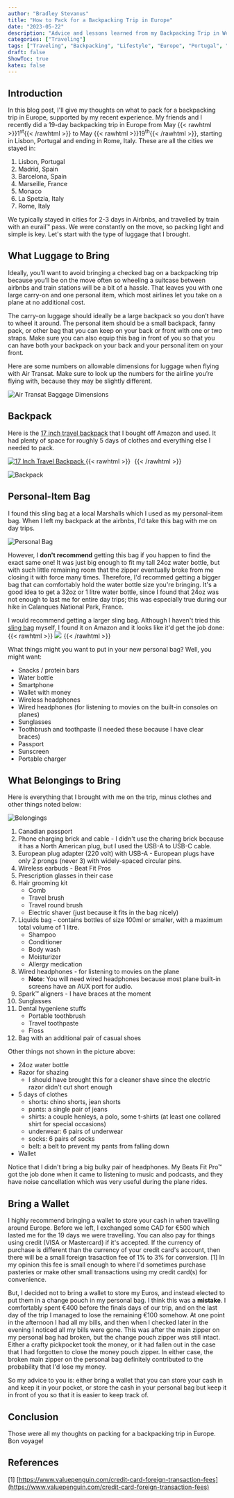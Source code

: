 ```yaml
---
author: "Bradley Stevanus"
title: "How to Pack for a Backpacking Trip in Europe"
date: "2023-05-22"
description: "Advice and lessons learned from my Backpacking Trip in Western Europe"
categories: ["Traveling"]
tags: ["Traveling", "Backpacking", "Lifestyle", "Europe", "Portugal", "Spain", "France", "Italy", "Preparation"]
draft: false
ShowToc: true
katex: false
---
```

## Introduction
In this blog post, I'll give my thoughts on what to pack for a backpacking trip in Europe, supported by my recent experience. My friends and I recently did a 19-day backpacking trip in Europe from May {{< rawhtml >}}1<sup>st</sup>{{< /rawhtml >}} to May {{< rawhtml >}}19<sup>th</sup>{{< /rawhtml >}}, starting in Lisbon, Portugal and ending in Rome, Italy. These are all the cities we stayed in:

1. Lisbon, Portugal
2. Madrid, Spain
3. Barcelona, Spain
4. Marseille, France
5. Monaco
6. La Spetzia, Italy
7. Rome, Italy

We typically stayed in cities for 2-3 days in Airbnbs, and travelled by train with an eurail&trade; pass. We were constantly on the move, so packing light and simple is key. Let's start with the type of luggage that I brought.

## What Luggage to Bring
Ideally, you’ll want to avoid bringing a checked bag on a backpacking trip because you’ll be on the move often so wheeling a suitcase between airbnbs and train stations will be a bit of a hassle. That leaves you with one large carry-on and one personal item, which most airlines let you take on a plane at no additional cost. 

The carry-on luggage should ideally be a large backpack so you don’t have to wheel it around. The personal item should be a small backpack, fanny pack, or other bag that you can keep on your back or front with one or two straps. Make sure you can also equip this bag in front of you so that you can have both your backpack on your back and your personal item on your front. 

Here are some numbers on allowable dimensions for luggage when flying with Air Transat. Make sure to look up the numbers for the airline you’re flying with, because they may be slightly different.

![Air Transat Baggage Dimensions](images/air-transat-baggage-dimensions.png)

## Backpack
Here is the [17 inch travel backpack](https://amzn.to/3Wpc2F9) that I bought off Amazon and used. It had plenty of space for roughly 5 days of clothes and everything else I needed to pack.

[![17 Inch Travel Backpack](
    //ws-na.amazon-adsystem.com/widgets/q?_encoding=UTF8&ASIN=B0BDLB1TBQ&Format=_SL160_&ID=AsinImage&MarketPlace=CA&ServiceVersion=20070822&WS=1&tag=bstore0e45-20&language=en_CA "17 Inch Travel Backpack")
](https://www.amazon.ca/dp/B0BDLB1TBQ?th=1&linkCode=li2&tag=bstore0e45-20&linkId=39b1b4958e8fe437dbf34714c3256e08&language=en_CA&ref_=as_li_ss_il)
{{< rawhtml >}}
<img src="https://ir-ca.amazon-adsystem.com/e/ir?t=bstore0e45-20&language=en_CA&l=li2&o=15&a=B0BDLB1TBQ" width="1" height="1" border="0" alt="" style="border:none !important; margin:0px !important;" />
{{< /rawhtml >}}

![Backpack](images/backpack.jpg)

## Personal-Item Bag
I found this sling bag at a local Marshalls which I used as my personal-item bag. When I left my backpack at the airbnbs, I'd take this bag with me on day trips.

![Personal Bag](images/personal-bag.jpg)

However, I **don't recommend** getting this bag if you happen to find the exact same one! It was just big enough to fit my tall 24oz water bottle, but with such little remaining room that the zipper eventually broke from me closing it with force many times. Therefore, I'd recommed getting a bigger bag that can comfortably hold the water bottle size you're bringing. It's a good idea to get a 32oz or 1 litre water bottle, since I found that 24oz was not enough to last me for entire day trips; this was especially true during our hike in Calanques National Park, France.

I would recommend getting a larger sling bag. Although I haven't tried this [sling bag](https://amzn.to/3MrHGNA) myself, I found it on Amazon and it looks like it'd get the job done:
{{< rawhtml >}}
<a href="https://www.amazon.ca/dp/B07T53XPPH?&linkCode=li3&tag=bstore0e45-20&linkId=b34a9cfeb900a8305c2913f0e3e2104d&language=en_CA&ref_=as_li_ss_il" target="_blank"><img border="0" src="//ws-na.amazon-adsystem.com/widgets/q?_encoding=UTF8&ASIN=B07T53XPPH&Format=_SL250_&ID=AsinImage&MarketPlace=CA&ServiceVersion=20070822&WS=1&tag=bstore0e45-20&language=en_CA" ></a><img src="https://ir-ca.amazon-adsystem.com/e/ir?t=bstore0e45-20&language=en_CA&l=li3&o=15&a=B07T53XPPH" width="1" height="1" border="0" alt="" style="border:none !important; margin:0px !important;" />
{{< /rawhtml >}}

What things might you want to put in your new personal bag? Well, you might want:
* Snacks / protein bars
* Water bottle
* Smartphone
* Wallet with money
* Wireless headphones
* Wired headphones (for listening to movies on the built-in consoles on planes)
* Sunglasses
* Toothbrush and toothpaste (I needed these because I have clear braces)
* Passport
* Sunscreen
* Portable charger

## What Belongings to Bring
Here is everything that I brought with me on the trip, minus clothes and other things noted below:

![Belongings](images/belongings.jpg)

1. Canadian passport
2. Phone charging brick and cable - I didn't use the charing brick because it has a North American plug, but I used the USB-A to USB-C cable.
3. European plug adapter (220 volt) with USB-A - European plugs have only 2 prongs (never 3) with widely-spaced circular pins.
4. Wireless earbuds - Beat Fit Pros
5. Prescription glasses in their case
6. Hair grooming kit
    * Comb
    * Travel brush
    * Travel round brush
    * Electric shaver (just because it fits in the bag nicely)
7. Liquids bag - contains bottles of size 100ml or smaller, with a maximum total volume of 1 litre.
    * Shampoo
    * Conditioner
    * Body wash
    * Moisturizer
    * Allergy medication
8. Wired headphones - for listening to movies on the plane
    * **Note**: You will need wired headphones because most plane built-in screens have an AUX port for audio.
9. Spark&trade; aligners - I have braces at the moment
10. Sunglasses
11. Dental hygeniene stuffs
    * Portable toothbrush
    * Travel toothpaste
    * Floss
12. Bag with an additional pair of casual shoes

Other things not shown in the picture above:
* 24oz water bottle
* Razor for shazing
    * I should have brought this for a cleaner shave since the electric razor didn't cut short enough
* 5 days of clothes
    * shorts: chino shorts, jean shorts
    * pants: a single pair of jeans
    * shirts: a couple henleys, a polo, some t-shirts (at least one collared shirt for special occasions)
    * underwear: 6 pairs of underwear
    * socks: 6 pairs of socks
    * belt: a belt to prevent my pants from falling down
* Wallet

Notice that I didn't bring a big bulky pair of headphones. My Beats Fit Pro&trade; got the job done when it came to listening to music and podcasts, and they have noise cancellation which was very useful during the plane rides.

## Bring a Wallet
I highly recommend bringing a wallet to store your cash in when travelling around Europe. Before we left, I exchanged some CAD for &euro;500 which lasted me for the 19 days we were travelling. You can also pay for things using credit (VISA or Mastercard) if it's accepted. If the currency of purchase is different than the currency of your credit card's account, then there will be a small foreign trasaction fee of 1% to 3% for conversion. [1] In my opinion this fee is small enough to where I'd sometimes purchase pasteries or make other small transactions using my credit card(s) for convenience.

But, I decided not to bring a wallet to store my Euros, and instead elected to put them in a change pouch in my personal bag. I think this was a **mistake**. I comfortably spent &euro;400 before the finals days of our trip, and on the last day of the trip I managed to lose the remaining &euro;100 somehow. At one point in the afternoon I had all my bills, and then when I checked later in the evening I noticed all my bills were gone. This was after the main zipper on my personal bag had broken, but the change pouch zipper was still intact. Either a crafty pickpocket took the money, or it had fallen out in the case that I had forgotten to close the money pouch zipper. In either case, the broken main zipper on the personal bag definitely contributed to the probability that I'd lose my money. 

So my advice to you is: either bring a wallet that you can store your cash in and keep it in your pocket, or store the cash in your personal bag but keep it in front of you so that it is easier to keep track of.

## Conclusion

Those were all my thoughts on packing for a backpacking trip in Europe. Bon voyage!

## References
[1] [https://www.valuepenguin.com/credit-card-foreign-transaction-fees](https://www.valuepenguin.com/credit-card-foreign-transaction-fees)
